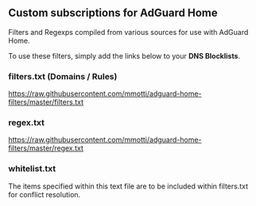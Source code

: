 ## Custom subscriptions for AdGuard Home
Filters and Regexps compiled from various sources for use with AdGuard 
Home.

To use these filters, simply add the links below to your **DNS 
Blocklists**.

### filters.txt (Domains / Rules)
https://raw.githubusercontent.com/mmotti/adguard-home-filters/master/filters.txt

### regex.txt
https://raw.githubusercontent.com/mmotti/adguard-home-filters/master/regex.txt

### whitelist.txt
The items specified within this text file are to be included within filters.txt for conflict resolution.
